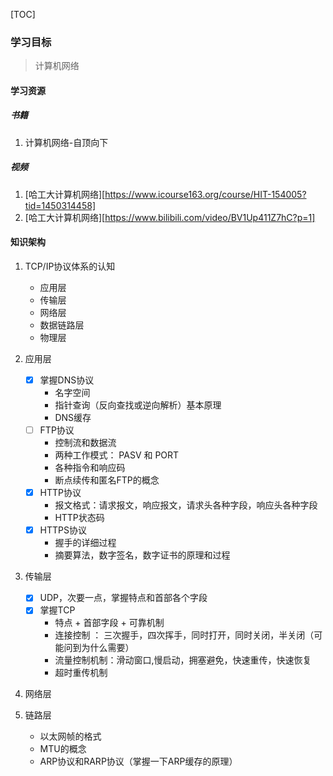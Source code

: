[TOC]

### 学习目标

> 计算机网络

#### 学习资源

##### 书籍

1. 计算机网络-自顶向下

##### 视频

1. [哈工大计算机网络][https://www.icourse163.org/course/HIT-154005?tid=1450314458]
2. [哈工大计算机网络][https://www.bilibili.com/video/BV1Up411Z7hC?p=1]

#### 知识架构

1. TCP/IP协议体系的认知
    * 应用层
    * 传输层
    * 网络层
    * 数据链路层
    * 物理层
2. 应用层
    - [x] 掌握DNS协议
        * 名字空间
        * 指针查询（反向查找或逆向解析）基本原理
        * DNS缓存
    - [ ]  FTP协议
        * 控制流和数据流
        * 两种工作模式： PASV 和 PORT
        * 各种指令和响应码
        * 断点续传和匿名FTP的概念
    - [x]  HTTP协议
        * 报文格式：请求报文，响应报文，请求头各种字段，响应头各种字段
        * HTTP状态码
    - [x] HTTPS协议
        * 握手的详细过程
        * 摘要算法，数字签名，数字证书的原理和过程

3. 传输层
    - [x] UDP，次要一点，掌握特点和首部各个字段
    - [x]  掌握TCP
        * 特点 + 首部字段 + 可靠机制
        * 连接控制 ： 三次握手，四次挥手，同时打开，同时关闭，半关闭（可能问到为什么需要）
        * 流量控制机制：滑动窗口,慢启动，拥塞避免，快速重传，快速恢复
        * 超时重传机制
4. 网络层

5. 链路层
    * 以太网帧的格式
    * MTU的概念
    * ARP协议和RARP协议（掌握一下ARP缓存的原理）
        

